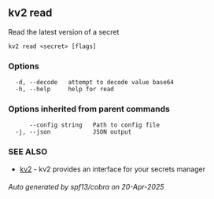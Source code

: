 ## kv2 read

Read the latest version of a secret

```
kv2 read <secret> [flags]
```

### Options

```
  -d, --decode   attempt to decode value base64
  -h, --help     help for read
```

### Options inherited from parent commands

```
      --config string   Path to config file
  -j, --json            JSON output
```

### SEE ALSO

* [kv2](kv2.md)	 - kv2 provides an interface for your secrets manager

###### Auto generated by spf13/cobra on 20-Apr-2025
